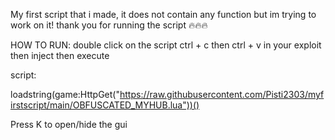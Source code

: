 My first script that i made, it does not contain any function but im trying to work on it! thank you for running the script 🔥🔥🔥

HOW TO RUN:
double click on the script
ctrl + c
then ctrl + v in your exploit
then inject
then execute

script:

loadstring(game:HttpGet("https://raw.githubusercontent.com/Pisti2303/myfirstscript/main/OBFUSCATED_MYHUB.lua"))()

Press K to open/hide the gui
